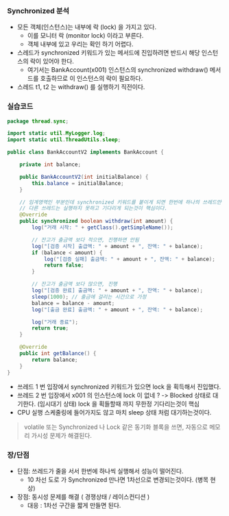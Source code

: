 ### Synchronized 분석
- 모든 객체(인스턴스)는 내부에 락 (lock) 을 가지고 있다.
  - 이를 모니터 락 (monitor lock) 이라고 부른다.
  - 객체 내부에 있고 우리는 확인 하기 어렵다.
- 스레드가 synchronized 키워드가 있는 메서드에 진입하려면 반드시 해당 인스턴스의 락이 있어야 한다.
  - 여기서는 BankAccount(x001) 인스턴스의 synchronized withdraw() 메서드를 호출하므로 이 인스턴스의 락이 필요하다.
- 스레드 t1, t2 는 withdraw() 를 실행하기 직전이다.

### 실습코드
```java
package thread.sync;

import static util.MyLogger.log;
import static util.ThreadUtils.sleep;

public class BankAccountV2 implements BankAccount {

    private int balance;

    public BankAccountV2(int initialBalance) {
        this.balance = initialBalance;
    }

    // 임계영역인 부분인데 synchronized 키워드를 붙이게 되면 한번에 하나의 쓰레드만 실행할 수 있게 된다.
    // 다른 쓰레드는 실행하지 못하고 기다리게 되는것이 핵심이다.
    @Override
    public synchronized boolean withdraw(int amount) {
        log("거래 시작: " + getClass().getSimpleName());

        // 잔고가 출금액 보다 적으면, 진행하면 안됨
        log("[검증 시작] 출급액: " + amount + ", 잔액: " + balance);
        if (balance < amount) {
            log("[검증 실패] 출금액: " + amount + ", 잔액: " + balance);
            return false;
        }

        // 잔고가 출금액 보다 많으면, 진행
        log("[검증 완료] 출금액: " + amount + ", 잔액: " + balance);
        sleep(1000); // 출금에 걸리는 시간으로 가정
        balance = balance - amount;
        log("[출금 완료] 출금액: " + amount + ", 잔액: " + balance);

        log("거래 종료");
        return true;
    }

    @Override
    public int getBalance() {
        return balance;
    }
}
```

- 쓰레드 1 번 입장에서 synchronized 키워드가 있으면 lock 을 획득해서 진입했다.
- 쓰레드 2 번 입장에서 x001 의 인스턴스에 lock 이 없네 ? -> Blocked 상태로 대기한다. (임시대기 상태) lock 을 획들할때 까지 무한정 기다리는것이 핵심
- CPU 실행 스케줄링에 들어가지도 않고 마치 sleep 상태 처럼 대기하는것이다.

> volatile 또는 Synchronized 나 Lock 같은 동기화 블록을 쓰면, 자동으로 메모리 가시성 문제가 해결된다.


### 장/단점
- 단점: 쓰레드가 줄을 서서 한번에 하나씩 실행해서 성능이 떨어진다.
  - 10 차선 도로 가 Synchronized 만나면 1차선으로 변경되는것이다. (병목 현상)
- 장점: 동시성 문제를 해결 ( 경쟁상태 / 레이스컨디션 )
  - 대응 : 1차선 구간을 짧게 만들면 된다.


